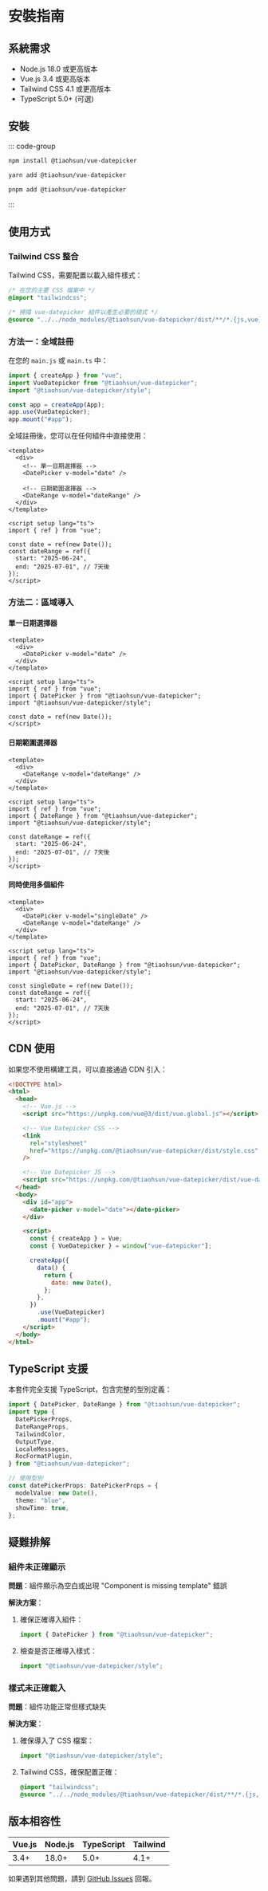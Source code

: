 # 安裝指南

## 系統需求

- Node.js 18.0 或更高版本
- Vue.js 3.4 或更高版本
- Tailwind CSS 4.1 或更高版本
- TypeScript 5.0+ (可選)

## 安裝

::: code-group

```bash [NPM]
npm install @tiaohsun/vue-datepicker
```

```bash [Yarn]
yarn add @tiaohsun/vue-datepicker
```

```bash [PNPM]
pnpm add @tiaohsun/vue-datepicker
```

:::

## 使用方式

### Tailwind CSS 整合

Tailwind CSS，需要配置以載入組件樣式：

```css
/* 在您的主要 CSS 檔案中 */
@import "tailwindcss";

/* 掃描 vue-datepicker 組件以產生必要的樣式 */
@source "../../node_modules/@tiaohsun/vue-datepicker/dist/**/*.{js,vue}";
```

### 方法一：全域註冊

在您的 `main.js` 或 `main.ts` 中：

```javascript
import { createApp } from "vue";
import VueDatepicker from "@tiaohsun/vue-datepicker";
import "@tiaohsun/vue-datepicker/style";

const app = createApp(App);
app.use(VueDatepicker);
app.mount("#app");
```

全域註冊後，您可以在任何組件中直接使用：

```vue
<template>
  <div>
    <!-- 單一日期選擇器 -->
    <DatePicker v-model="date" />

    <!-- 日期範圍選擇器 -->
    <DateRange v-model="dateRange" />
  </div>
</template>

<script setup lang="ts">
import { ref } from "vue";

const date = ref(new Date());
const dateRange = ref({
  start: "2025-06-24",
  end: "2025-07-01", // 7天後
});
</script>
```

### 方法二：區域導入

#### 單一日期選擇器

```vue
<template>
  <div>
    <DatePicker v-model="date" />
  </div>
</template>

<script setup lang="ts">
import { ref } from "vue";
import { DatePicker } from "@tiaohsun/vue-datepicker";
import "@tiaohsun/vue-datepicker/style";

const date = ref(new Date());
</script>
```

#### 日期範圍選擇器

```vue
<template>
  <div>
    <DateRange v-model="dateRange" />
  </div>
</template>

<script setup lang="ts">
import { ref } from "vue";
import { DateRange } from "@tiaohsun/vue-datepicker";
import "@tiaohsun/vue-datepicker/style";

const dateRange = ref({
  start: "2025-06-24",
  end: "2025-07-01", // 7天後
});
</script>
```

#### 同時使用多個組件

```vue
<template>
  <div>
    <DatePicker v-model="singleDate" />
    <DateRange v-model="dateRange" />
  </div>
</template>

<script setup lang="ts">
import { ref } from "vue";
import { DatePicker, DateRange } from "@tiaohsun/vue-datepicker";
import "@tiaohsun/vue-datepicker/style";

const singleDate = ref(new Date());
const dateRange = ref({
  start: "2025-06-24",
  end: "2025-07-01", // 7天後
});
</script>
```

## CDN 使用

如果您不使用構建工具，可以直接通過 CDN 引入：

```html
<!DOCTYPE html>
<html>
  <head>
    <!-- Vue.js -->
    <script src="https://unpkg.com/vue@3/dist/vue.global.js"></script>

    <!-- Vue Datepicker CSS -->
    <link
      rel="stylesheet"
      href="https://unpkg.com/@tiaohsun/vue-datepicker/dist/style.css"
    />

    <!-- Vue Datepicker JS -->
    <script src="https://unpkg.com/@tiaohsun/vue-datepicker/dist/vue-datepicker.umd.js"></script>
  </head>
  <body>
    <div id="app">
      <date-picker v-model="date"></date-picker>
    </div>

    <script>
      const { createApp } = Vue;
      const { VueDatepicker } = window["vue-datepicker"];

      createApp({
        data() {
          return {
            date: new Date(),
          };
        },
      })
        .use(VueDatepicker)
        .mount("#app");
    </script>
  </body>
</html>
```

## TypeScript 支援

本套件完全支援 TypeScript，包含完整的型別定義：

```typescript
import { DatePicker, DateRange } from "@tiaohsun/vue-datepicker";
import type {
  DatePickerProps,
  DateRangeProps,
  TailwindColor,
  OutputType,
  LocaleMessages,
  RocFormatPlugin,
} from "@tiaohsun/vue-datepicker";

// 使用型別
const datePickerProps: DatePickerProps = {
  modelValue: new Date(),
  theme: "blue",
  showTime: true,
};
```

## 疑難排解

### 組件未正確顯示

**問題**：組件顯示為空白或出現 "Component is missing template" 錯誤

**解決方案**：

1. 確保正確導入組件：

   ```javascript
   import { DatePicker } from "@tiaohsun/vue-datepicker";
   ```

2. 檢查是否正確導入樣式：
   ```javascript
   import "@tiaohsun/vue-datepicker/style";
   ```

### 樣式未正確載入

**問題**：組件功能正常但樣式缺失

**解決方案**：

1. 確保導入了 CSS 檔案：

   ```javascript
   import "@tiaohsun/vue-datepicker/style";
   ```

2. Tailwind CSS，確保配置正確：
   ```css
   @import "tailwindcss";
   @source "../../node_modules/@tiaohsun/vue-datepicker/dist/**/*.{js,vue}";
   ```

## 版本相容性

| Vue.js | Node.js | TypeScript | Tailwind |
| ------ | ------- | ---------- | -------- |
| 3.4+   | 18.0+   | 5.0+       | 4.1+     |

如果遇到其他問題，請到 [GitHub Issues](https://github.com/Tiaohsun31/vue-datepicker/issues) 回報。
